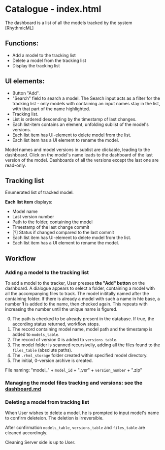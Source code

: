 # Catalogue - index.html

The dashboard is a list of all the models tracked by the system [RhythmicML]

## Functions:

+ Add a model to the tracking list
+ Delete a model from the tracking list
+ Display the tracking list


## UI elements:

+ Button "Add".
+ "Search" field to search a model.
    The Search input acts as a filter for the tracking list - only models with containing an input names stay in the list, with that part of the name highlighted.
+ Tracking list.
+ List is ordered descending by the timestamp of last changes.
+ Each list-item contains an element, unfolding sublist of the model's versions.
+ Each list item has UI-element to delete model from the list.
+ Each list item has a UI element to rename the model.

Model names and model versions in sublist are clickable, leading to the dashboard.
Click on the model's name leads to the dashboard of the last version of the model.
Dashboards of all the versions except the last one are read-only.

## Tracking list

Enumerated list of tracked model.

**Each list item** displays:
+ Model name
+ Last version number
+ Path to the folder, containing the model
+ Timestamp of the last change commit
+ [?] Status if changed compared to the last commit
+ Each list item has UI-element to delete model from the list.
+ Each list item has a UI element to rename the model.

## Workflow

### Adding a model to the tracking list
To add a model to the tracker, User presses **the "Add" button** on the dashboard. A dialogue appears to select a folder, containing a model with all the accompanying files to track. The model inititally named after the containing folder. If there is already a model with such a name in hte base, a number **1** is added to the name, then checked again. This repeats with increasing the number until the unique name is figured. 

0. The path is checked to be already present in the database. If true, the according status returned, workflow stops.
1. The record containing model name, model path and the timestamp is added to `models_table`.
2. The record of version 0 is added to `versions_table`.
3. The model folder is scanned recursiveliy, adding all the files found to the `files_table` (absolute paths). 
4. The `.rhml_storage` folder created within specified model directory.
5. The initial, 0-version archive is created.

File naming: "model_" + `model_id` + "_ver" + `version_number` + ".zip"


### Managing the model files tracking and versions: see the [dashboard.md](dashboard.md)

### Deleting a model from tracking list
When User wishes to delete a model, he is prompted to input model's name to confirm deleteion. The deletion is irreversible.

After confirmation `models_table`, `versions_table` and `files_table` are cleaned accordingly.

Cleaning Server side is up to User.
